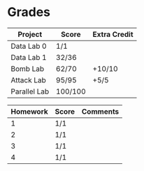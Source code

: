 # Grades

Project | Score | Extra Credit
---- | ---- | ----
Data Lab 0 | 1/1
Data Lab 1 | 32/36
Bomb Lab | 62/70 | +10/10
Attack Lab | 95/95 | +5/5
Parallel Lab | 100/100

Homework | Score | Comments
---- | ---- | ----
1 | 1/1
2 | 1/1
3 | 1/1
4 | 1/1
